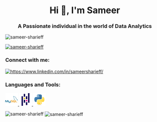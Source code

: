 <h1 align="center">Hi 👋, I'm Sameer</h1>
<h3 align="center">A Passionate individual in the world of Data Analytics</h3>

<p align="left"> <img src="https://komarev.com/ghpvc/?username=sameer-sharieff&label=Profile%20views&color=0e75b6&style=flat" alt="sameer-sharieff" /> </p>

<p align="left"> <a href="https://github.com/ryo-ma/github-profile-trophy"><img src="https://github-profile-trophy.vercel.app/?username=sameer-sharieff" alt="sameer-sharieff" /></a> </p>

<h3 align="left">Connect with me:</h3>
<p align="left">
<a href="https://linkedin.com/in/https://www.linkedin.com/in/sameersharieff/" target="blank"><img align="center" src="https://raw.githubusercontent.com/rahuldkjain/github-profile-readme-generator/master/src/images/icons/Social/linked-in-alt.svg" alt="https://www.linkedin.com/in/sameersharieff/" height="30" width="40" /></a>
</p>

<h3 align="left">Languages and Tools:</h3>
<p align="left"> <a href="https://www.mysql.com/" target="_blank" rel="noreferrer"> <img src="https://raw.githubusercontent.com/devicons/devicon/master/icons/mysql/mysql-original-wordmark.svg" alt="mysql" width="40" height="40"/> </a> <a href="https://pandas.pydata.org/" target="_blank" rel="noreferrer"> <img src="https://raw.githubusercontent.com/devicons/devicon/2ae2a900d2f041da66e950e4d48052658d850630/icons/pandas/pandas-original.svg" alt="pandas" width="40" height="40"/> </a> <a href="https://www.python.org" target="_blank" rel="noreferrer"> <img src="https://raw.githubusercontent.com/devicons/devicon/master/icons/python/python-original.svg" alt="python" width="40" height="40"/> </a> </p>

<p><img align="left" src="https://github-readme-stats.vercel.app/api/top-langs?username=sameer-sharieff&show_icons=true&locale=en&layout=compact" alt="sameer-sharieff" /></p>

<p>&nbsp;<img align="center" src="https://github-readme-stats.vercel.app/api?username=sameer-sharieff&show_icons=true&locale=en" alt="sameer-sharieff" /></p>
